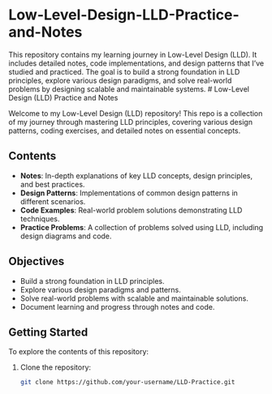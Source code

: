 # Low-Level-Design-LLD-Practice-and-Notes
This repository contains my learning journey in Low-Level Design (LLD). It includes detailed notes, code implementations, and design patterns that I’ve studied and practiced. The goal is to build a strong foundation in LLD principles, explore various design paradigms, and solve real-world problems by designing scalable and maintainable systems. 
\# Low-Level Design (LLD) Practice and Notes

Welcome to my Low-Level Design (LLD) repository! This repo is a collection of my journey through mastering LLD principles, covering various design patterns, coding exercises, and detailed notes on essential concepts.

## Contents

- **Notes**: In-depth explanations of key LLD concepts, design principles, and best practices.
- **Design Patterns**: Implementations of common design patterns in different scenarios.
- **Code Examples**: Real-world problem solutions demonstrating LLD techniques.
- **Practice Problems**: A collection of problems solved using LLD, including design diagrams and code.

## Objectives

- Build a strong foundation in LLD principles.
- Explore various design paradigms and patterns.
- Solve real-world problems with scalable and maintainable solutions.
- Document learning and progress through notes and code.

## Getting Started

To explore the contents of this repository:

1. Clone the repository:
   ```bash
   git clone https://github.com/your-username/LLD-Practice.git

